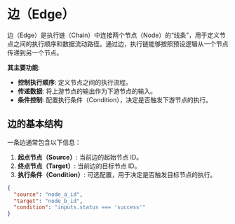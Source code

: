 # 边（Edge）

边（Edge）是执行链（Chain）中连接两个节点（Node）的“线条”，用于定义节点之间的执行顺序和数据流动路径。通过边，执行链能够按照预设逻辑从一个节点传递到另一个节点。

**其主要功能**:
- **控制执行顺序**: 定义节点之间的执行流程。
- **传递数据**: 将上游节点的输出作为下游节点的输入。
- **条件控制**: 配置执行条件（Condition），决定是否触发下游节点的执行。


## 边的基本结构

一条边通常包含以下信息：

1. **起点节点（Source）**: 当前边的起始节点 ID。
2. **终点节点（Target）**: 当前边的目标节点 ID。
3. **执行条件（Condition）**: 可选配置，用于决定是否触发目标节点的执行。

```json
{
  "source": "node_a_id",
  "target": "node_b_id",
  "condition": "inputs.status === 'success'"
}
```
